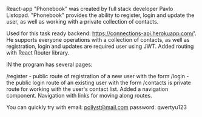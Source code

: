 React-app "Phonebook" was created by full stack developer Pavlo Listopad.
"Phonebook" provides the ability to register, login and update the user, as well
as working with a private collection of contacts.

Used for this task ready
backend: https://connections-api.herokuapp.com/'. He supports everyone
operations with a collection of contacts, as well as registration, login and
updates are required user using JWT. Added routing with React Router library.

IN the program has several pages:

/register - public route of registration of a new user with the form
/login - the public login route of an existing user with the form
/contacts is private route for working with the user's contact list.
Added a navigation component.
Navigation with links for moving along routes.

You can quickly try with
email: pollyst@mail.com
password: qwertyu123
